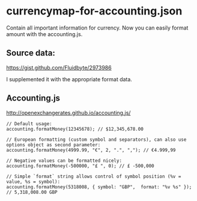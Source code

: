# currencymap-for-accounting.json

Contain all important information for currency. Now you can easily format amount with the accounting.js.

## Source data:
https://gist.github.com/Fluidbyte/2973986

I supplemented it with the appropriate format data.


## Accounting.js
http://openexchangerates.github.io/accounting.js/
```
// Default usage:
accounting.formatMoney(12345678); // $12,345,678.00

// European formatting (custom symbol and separators), can also use options object as second parameter:
accounting.formatMoney(4999.99, "€", 2, ".", ","); // €4.999,99

// Negative values can be formatted nicely:
accounting.formatMoney(-500000, "£ ", 0); // £ -500,000

// Simple `format` string allows control of symbol position (%v = value, %s = symbol):
accounting.formatMoney(5318008, { symbol: "GBP",  format: "%v %s" }); // 5,318,008.00 GBP
```
